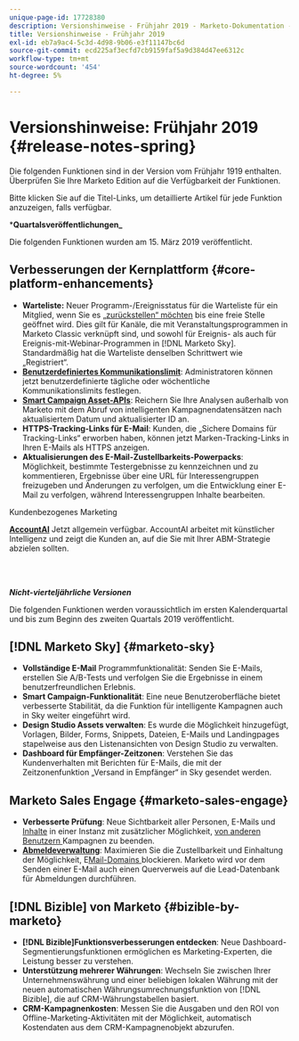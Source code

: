 ```yaml
---
unique-page-id: 17728380
description: Versionshinweise - Frühjahr 2019 - Marketo-Dokumentation - Produktdokumentation
title: Versionshinweise - Frühjahr 2019
exl-id: eb7a9ac4-5c3d-4d98-9b06-e3f11147bc6d
source-git-commit: ecd225af3ecfd7cb9159faf5a9d384d47ee6312c
workflow-type: tm+mt
source-wordcount: '454'
ht-degree: 5%

---
```


# Versionshinweise: Frühjahr 2019 {#release-notes-spring}

Die folgenden Funktionen sind in der Version vom Frühjahr 1919 enthalten. Überprüfen Sie Ihre Marketo Edition auf die Verfügbarkeit der Funktionen.

Bitte klicken Sie auf die Titel-Links, um detaillierte Artikel für jede Funktion anzuzeigen, falls verfügbar.

***Quartalsveröffentlichungen_**

Die folgenden Funktionen wurden am 15. März 2019 veröffentlicht.

## Verbesserungen der Kernplattform {#core-platform-enhancements}

* **Warteliste:** Neuer Programm-/Ereignisstatus für die Warteliste für ein Mitglied, wenn Sie es [ „zurückstellen“ möchten](/help/marketo/product-docs/core-marketo-concepts/smart-campaigns/program-flow-actions/change-program-status.md) bis eine freie Stelle geöffnet wird. Dies gilt für Kanäle, die mit Veranstaltungsprogrammen in Marketo Classic verknüpft sind, und sowohl für Ereignis- als auch für Ereignis-mit-Webinar-Programmen in [!DNL Marketo Sky]. Standardmäßig hat die Warteliste denselben Schrittwert wie „Registriert“.
* **[Benutzerdefiniertes Kommunikationslimit](/help/marketo/product-docs/administration/email-setup/enable-communication-limits.md)**: Administratoren können jetzt benutzerdefinierte tägliche oder wöchentliche Kommunikationslimits festlegen.
* **[Smart Campaign Asset-APIs](https://developers.marketo.com/rest-api/assets/smart-campaigns/)**: Reichern Sie Ihre Analysen außerhalb von Marketo mit dem Abruf von intelligenten Kampagnendatensätzen nach aktualisiertem Datum und aktualisierter ID an.
* **HTTPS-Tracking-Links für E-Mail**: Kunden, die „Sichere Domains für Tracking-Links“ erworben haben, können jetzt Marken-Tracking-Links in Ihren E-Mails als HTTPS anzeigen.
* **Aktualisierungen des E-Mail-Zustellbarkeits-Powerpacks**: Möglichkeit, bestimmte Testergebnisse zu kennzeichnen und zu kommentieren, Ergebnisse über eine URL für Interessengruppen freizugeben und Änderungen zu verfolgen, um die Entwicklung einer E-Mail zu verfolgen, während Interessengruppen Inhalte bearbeiten.

Kundenbezogenes Marketing

**[AccountAI](/help/marketo/product-docs/target-account-management/account-profiling/account-profiling-ranking-and-tuning.md)** Jetzt allgemein verfügbar. AccountAI arbeitet mit künstlicher Intelligenz und zeigt die Kunden an, auf die Sie mit Ihrer ABM-Strategie abzielen sollten.

<br> 

**_Nicht-vierteljährliche Versionen_**

Die folgenden Funktionen werden voraussichtlich im ersten Kalenderquartal und bis zum Beginn des zweiten Quartals 2019 veröffentlicht.

## [!DNL Marketo Sky] {#marketo-sky}

* **Vollständige E-Mail** Programmfunktionalität: Senden Sie E-Mails, erstellen Sie A/B-Tests und verfolgen Sie die Ergebnisse in einem benutzerfreundlichen Erlebnis.
* **Smart Campaign-Funktionalität**: Eine neue Benutzeroberfläche bietet verbesserte Stabilität, da die Funktion für intelligente Kampagnen auch in Sky weiter eingeführt wird.
* **Design Studio Assets verwalten**: Es wurde die Möglichkeit hinzugefügt, Vorlagen, Bilder, Forms, Snippets, Dateien, E-Mails und Landingpages stapelweise aus den Listenansichten von Design Studio zu verwalten.
* **Dashboard für Empfänger-Zeitzonen**: Verstehen Sie das Kundenverhalten mit Berichten für E-Mails, die mit der Zeitzonenfunktion „Versand in Empfänger“ in Sky gesendet werden.

## Marketo Sales Engage {#marketo-sales-engage}

* **Verbesserte Prüfung**: Neue Sichtbarkeit aller Personen, E-Mails und [Inhalte](/help/marketo/product-docs/marketo-sales-connect/templates/view-template-list-as-another-user.md) in einer Instanz mit zusätzlicher Möglichkeit, [ von anderen Benutzern ](/help/marketo/product-docs/marketo-sales-connect/campaigns/view-campaigns-list-as-another-user.md) Kampagnen zu beenden.
* **[Abmeldeverwaltung](/help/marketo/product-docs/marketo-sales-connect/email/unsubscribes/marketo-unsubscribe-check.md)**: Maximieren Sie die Zustellbarkeit und Einhaltung der Möglichkeit, E[Mail-Domains ](/help/marketo/product-docs/marketo-sales-connect/admin/blocked-domains.md) blockieren. Marketo wird vor dem Senden einer E-Mail auch einen Querverweis auf die Lead-Datenbank für Abmeldungen durchführen.

## [!DNL Bizible] von Marketo {#bizible-by-marketo}

* **[!DNL Bizible]Funktionsverbesserungen entdecken**: Neue Dashboard-Segmentierungsfunktionen ermöglichen es Marketing-Experten, die Leistung besser zu verstehen.
* **Unterstützung mehrerer Währungen**: Wechseln Sie zwischen Ihrer Unternehmenswährung und einer beliebigen lokalen Währung mit der neuen automatischen Währungsumrechnungsfunktion von [!DNL Bizible], die auf CRM-Währungstabellen basiert.
* **CRM-Kampagnenkosten**: Messen Sie die Ausgaben und den ROI von Offline-Marketing-Aktivitäten mit der Möglichkeit, automatisch Kostendaten aus dem CRM-Kampagnenobjekt abzurufen.
